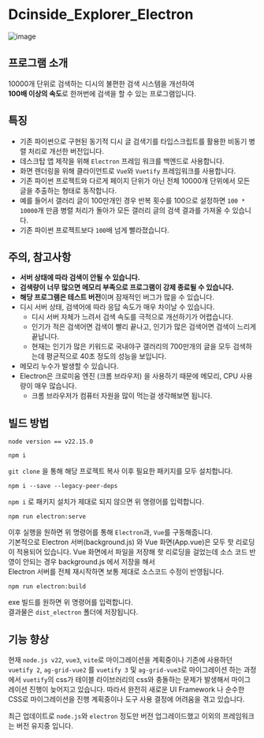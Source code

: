 # Dcinside_Explorer_Electron

![image](https://github.com/pgh268400/Dcinside_Explorer_Electron/assets/31213158/e9d583e7-3828-43f6-b1c8-4f78f7bf9c3b)

## 프로그램 소개
10000개 단위로 검색하는 디시의 불편한 검색 시스템을 개선하여  
**100배 이상의 속도**로 한꺼번에 검색을 할 수 있는 프로그램입니다.

## 특징
- 기존 파이썬으로 구현된 동기적 디시 글 검색기를 타입스크립트를 활용한 비동기 병렬 처리로 개선한 버전입니다.
- 데스크탑 앱 제작을 위해 `Electron` 프레임 워크를 백엔드로 사용합니다.
- 화면 렌더링을 위해 클라이언트로 `Vue`와 `Vuetify` 프레임워크를 사용합니다.
- 기존 파이썬 프로젝트와 다르게 페이지 단위가 아닌 전체 10000개 단위에서 모든 글을 추출하는 형태로 동작합니다.
- 예를 들어서 갤러리 글이 100만개인 경우 반복 횟수를 100으로 설정하면 `100 * 10000`개 만큼 병렬 처리가 돌아가 모든 갤러리 글의 검색 결과를 가져올 수 있습니다.
- 기존 파이썬 프로젝트보다 `100`배 넘게 빨라졌습니다.

## 주의, 참고사항
- **서버 상태에 따라 검색이 안될 수 있습니다.**  
- **검색량이 너무 많으면 메모리 부족으로 프로그램이 강제 종료될 수 있습니다.**
- **해당 프로그램은 테스트 버전**이며 잠재적인 버그가 많을 수 있습니다.
- 디시 서버 상태, 검색어에 따라 응답 속도가 매우 차이날 수 있습니다.
  - 디시 서버 자체가 느려서 검색 속도를 극적으로 개선하기가 어렵습니다.
  - 인기가 적은 검색어면 검색이 빨리 끝나고, 인기가 많은 검색어면 검색이 느리게 끝납니다.
  - 현재는 인기가 많은 키워드로 국내야구 갤러리의 700만개의 글을 모두 검색하는데 평균적으로 40초 정도의 성능을 보입니다.
- 메모리 누수가 발생할 수 있습니다.
- Electron은 크로미움 엔진 (크롬 브라우저) 을 사용하기 때문에 메모리, CPU 사용량이 매우 많습니다.
  - 크롬 브라우저가 컴퓨터 자원을 많이 먹는걸 생각해보면 됩니다.


## 빌드 방법
```
node version == v22.15.0
```
```
npm i
```

`git clone` 을 통해 해당 프로젝트 복사 이후 필요한 패키지를 모두 설치합니다.

```
npm i --save --legacy-peer-deps
```

`npm i` 로 패키지 설치가 제대로 되지 않으면 위 명령어를 입력합니다.

```
npm run electron:serve
```

이후 실행을 원하면 위 명령어를 통해 `Electron`과, `Vue`를 구동해줍니다.  
기본적으로 Electron 서버(background.js) 와 Vue 화면(App.vue)은 모두 핫 리로딩이 적용되어 있습니다.
Vue 화면에서 파일을 저장해 핫 리로딩을 걸었는데 소스 코드 반영이 안되는 경우 background.js 에서 저장을 해서  
Electron 서버를 전체 재시작하면 보통 제대로 소스코드 수정이 반영됩니다.

```
npm run electron:build
```

exe 빌드를 원하면 위 명령어를 입력합니다.  
결과물은 `dist_electron` 폴더에 저장됩니다.

## 기능 향상
현재 ```node.js v22```, ```vue3```, ```vite```로 마이그레이션을 계획중이나 기존에 사용하던 ```vuetify 2```, ```ag-grid-vue2``` 를 ```vuetify 3``` 및 ```ag-grid-vue3```로 마이그레이션 하는 과정에서 ```vuetify```의 css가 테이블 라이브러리의 css와 충돌하는 문제가 발생해서 마이그레이션 진행이 늦어지고 있습니다. 따라서 완전히 새로운 UI Framework 나 순수한 CSS로 마이그레이션을 진행 계획중이나 도구 사용 결정에 어려움을 겪고 있습니다.

최근 업데이트로 ```node.js```와 ```electron``` 정도만 버전 업그레이드했고 이외의 프레임워크는 버전 유지중 입니다.
